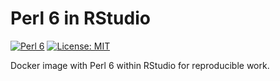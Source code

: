 # Perl 6 in RStudio

[![Perl 6](https://img.shields.io/badge/Perl%206-2018.01-blue.svg)](https://rakudo.perl6.org/downloads/star/)
[![License: MIT](https://img.shields.io/badge/License-MIT-yellow.svg)](https://opensource.org/licenses/MIT)

Docker image with Perl 6 within RStudio for reproducible work. 
